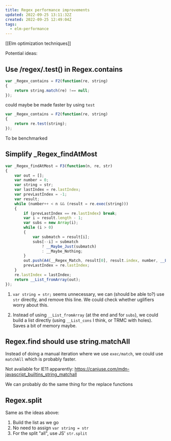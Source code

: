 ```yaml
---
title: Regex performance improvements
updated: 2022-09-25 13:11:32Z
created: 2022-09-25 12:49:04Z
tags:
  - elm-performance
---
```

[[Elm optimization techniques]]

Potential ideas:

## Use /regex/.test() in Regex.contains

```js
var _Regex_contains = F2(function(re, string)
{
	return string.match(re) !== null;
});
```
could maybe be made faster by using `test`
```js
var _Regex_contains = F2(function(re, string)
{
	return re.test(string);
});
```

To be benchmarked

## Simplify _Regex_findAtMost

```js
var _Regex_findAtMost = F3(function(n, re, str)
{
	var out = [];
	var number = 0;
	var string = str;
	var lastIndex = re.lastIndex;
	var prevLastIndex = -1;
	var result;
	while (number++ < n && (result = re.exec(string)))
	{
		if (prevLastIndex == re.lastIndex) break;
		var i = result.length - 1;
		var subs = new Array(i);
		while (i > 0)
		{
			var submatch = result[i];
			subs[--i] = submatch
				? __Maybe_Just(submatch)
				: __Maybe_Nothing;
		}
		out.push(A4(__Regex_Match, result[0], result.index, number, __List_fromArray(subs)));
		prevLastIndex = re.lastIndex;
	}
	re.lastIndex = lastIndex;
	return __List_fromArray(out);
});
```

1. `var string = str;` seems unnecessary, we can (should be able to?) use `str` directly, and remove this line. We could check whether uglifiers worry about this.
 
2. Instead of using `__List_fromArray` (at the end and for `subs`), we could build a list directly (using `__List_cons` I think, or TRMC with holes). Saves a bit of memory maybe.


## Regex.find should use string.matchAll

Instead of doing a manual iteration where we use `exec/match`, we could use `matchAll` which is probably faster.

Not available for IE11 apparently: https://caniuse.com/mdn-javascript_builtins_string_matchall

We can probably do the same thing for the replace functions

## Regex.split

Same as the ideas above:
1. Build the list as we go
2. No need to assign `var string = str`
3. For the split "all", use JS' `str.split`